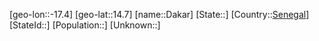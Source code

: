 ﻿---
location: [14.7,-17.4]
type: City
tags:
- geo/City


SpocWebEntityId: 29709
isDeleted: false
confidential: public

---
[geo-lon::-17.4]
[geo-lat::14.7]
[name::Dakar]
[State::]
[Country::[Senegal](geo/Continent/Africa/Senegal.md)]
[StateId::]
[Population::]
[Unknown::]

